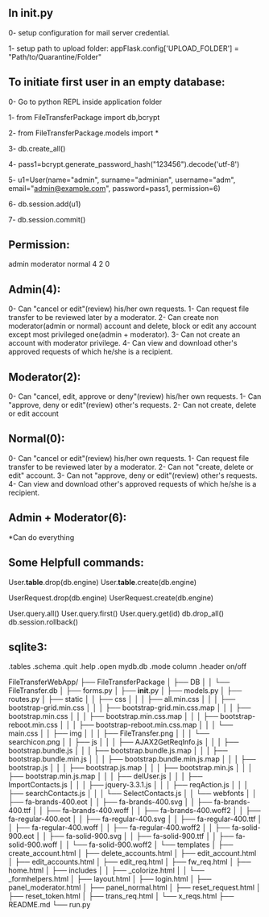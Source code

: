 In __init__.py
--------------------
0- setup configuration for mail server credential.

1- setup path to upload folder: appFlask.config['UPLOAD_FOLDER'] = "Path/to/Quarantine/Folder"



To initiate first user in an empty database:
-------------------------------------
0- Go to python REPL inside application folder

1- from FileTransferPackage import db,bcrypt

2- from FileTransferPackage.models import *

3- db.create_all()

4- pass1=bcrypt.generate_password_hash("123456").decode('utf-8')

5- u1=User(name="admin", surname="adminian", username="adm", email="admin@example.com", password=pass1, permission=6)

6- db.session.add(u1)

7- db.session.commit()


Permission:
------------
admin   moderator   normal
  4         2         0


 Admin(4):
-----------
0- Can "cancel or edit"(review) his/her own requests.
1- Can request file transfer to be reviewed later by a moderator.
2- Can create non moderator(admin or normal) account and delete, block or edit any account except most privileged one(admin + moderator). 
3- Can not create an account with moderator privilege.
4- Can view and download other's approved requests of which he/she is a recipient.

 Moderator(2):
---------------
0- Can "cancel, edit, approve or deny"(review) his/her own requests.
1- Can "approve, deny or edit"(review) other's requests.
2- Can not create, delete or edit account

 Normal(0):
------------
0- Can "cancel or edit"(review) his/her own requests.
1- Can request file transfer to be reviewed later by a moderator.
2- Can not "create, delete or edit" account.
3- Can not "approve, deny or edit"(review) other's requests.
4- Can view and download other's approved requests of which he/she is a recipient.

 Admin + Moderator(6):
----------------------- 
 *Can do everything
 
 
  Some Helpfull commands:
--------------------------
User.__table__.drop(db.engine)
User.__table__.create(db.engine)

UserRequest.drop(db.engine)
UserRequest.create(db.engine)

User.query.all()
User.query.first()
User.query.get(id)
db.drop_all()
db.session.rollback()

 sqlite3:
----------
 .tables
 .schema 
 .quit
 .help
 .open   mydb.db
 .mode column
 .header on/off

FileTransferWebApp/
├── FileTransferPackage
│   ├── DB
│   │   └── FileTransfer.db
│   ├── forms.py
│   ├── __init__.py
│   ├── models.py
│   ├── routes.py
│   ├── static
│   │   ├── css
│   │   │   ├── all.min.css
│   │   │   ├── bootstrap-grid.min.css
│   │   │   ├── bootstrap-grid.min.css.map
│   │   │   ├── bootstrap.min.css
│   │   │   ├── bootstrap.min.css.map
│   │   │   ├── bootstrap-reboot.min.css
│   │   │   ├── bootstrap-reboot.min.css.map
│   │   │   └── main.css
│   │   ├── img
│   │   │   ├── FileTransfer.png
│   │   │   └── searchicon.png
│   │   ├── js
│   │   │   ├── AJAX2GetReqInfo.js
│   │   │   ├── bootstrap.bundle.js
│   │   │   ├── bootstrap.bundle.js.map
│   │   │   ├── bootstrap.bundle.min.js
│   │   │   ├── bootstrap.bundle.min.js.map
│   │   │   ├── bootstrap.js
│   │   │   ├── bootstrap.js.map
│   │   │   ├── bootstrap.min.js
│   │   │   ├── bootstrap.min.js.map
│   │   │   ├── delUser.js
│   │   │   ├── ImportContacts.js
│   │   │   ├── jquery-3.3.1.js
│   │   │   ├── reqAction.js
│   │   │   ├── searchContacts.js
│   │   │   └── SelectContacts.js
│   │   └── webfonts
│   │       ├── fa-brands-400.eot
│   │       ├── fa-brands-400.svg
│   │       ├── fa-brands-400.ttf
│   │       ├── fa-brands-400.woff
│   │       ├── fa-brands-400.woff2
│   │       ├── fa-regular-400.eot
│   │       ├── fa-regular-400.svg
│   │       ├── fa-regular-400.ttf
│   │       ├── fa-regular-400.woff
│   │       ├── fa-regular-400.woff2
│   │       ├── fa-solid-900.eot
│   │       ├── fa-solid-900.svg
│   │       ├── fa-solid-900.ttf
│   │       ├── fa-solid-900.woff
│   │       └── fa-solid-900.woff2
│   └── templates
│       ├── create_account.html
│       ├── delete_accounts.html
│       ├── edit_account.html
│       ├── edit_accounts.html
│       ├── edit_req.html
│       ├── fw_req.html
│       ├── home.html
│       ├── includes
│       │   ├── _colorize.html
│       │   └── _formhelpers.html
│       ├── layout.html
│       ├── login.html
│       ├── panel_moderator.html
│       ├── panel_normal.html
│       ├── reset_request.html
│       ├── reset_token.html
│       ├── trans_req.html
│       └── x_reqs.html
├── README.md
└── run.py

